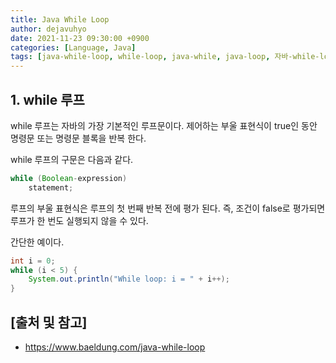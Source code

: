 ```yaml
---
title: Java While Loop
author: dejavuhyo
date: 2021-11-23 09:30:00 +0900
categories: [Language, Java]
tags: [java-while-loop, while-loop, java-while, java-loop, 자바-while-loop]
---
```


## 1. while 루프

while 루프는 자바의 가장 기본적인 루프문이다. 제어하는 부울 표현식이 true인 동안 명령문 또는 명령문 블록을 반복 한다.

while 루프의 구문은 다음과 같다.

```java
while (Boolean-expression) 
    statement;
```

루프의 부울 표현식은 루프의 첫 번째 반복 전에 평가 된다. 즉, 조건이 false로 평가되면 루프가 한 번도 실행되지 않을 수 있다.

간단한 예이다.

```java
int i = 0;
while (i < 5) {
    System.out.println("While loop: i = " + i++);
}
```

## [출처 및 참고]
* <https://www.baeldung.com/java-while-loop>
